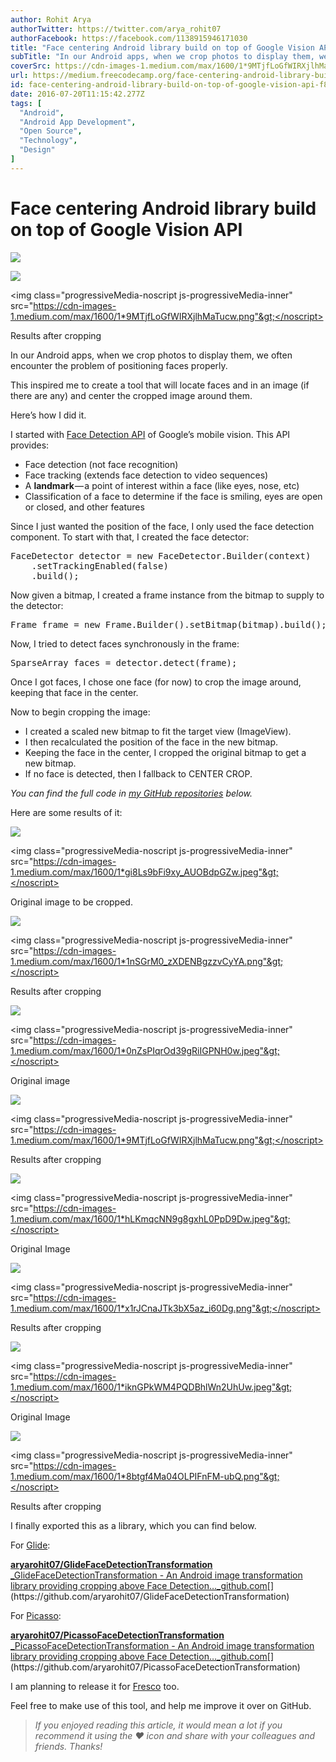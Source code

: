 ```yaml
---
author: Rohit Arya
authorTwitter: https://twitter.com/arya_rohit07
authorFacebook: https://facebook.com/1138915946171030
title: "Face centering Android library build on top of Google Vision API"
subTitle: "In our Android apps, when we crop photos to display them, we often encounter the problem of positioning faces properly...."
coverSrc: https://cdn-images-1.medium.com/max/1600/1*9MTjfLoGfWIRXjlhMaTucw.png
url: https://medium.freecodecamp.org/face-centering-android-library-build-on-top-of-google-vision-api-f88661b97959
id: face-centering-android-library-build-on-top-of-google-vision-api-f88661b97959
date: 2016-07-20T11:15:42.277Z
tags: [
  "Android",
  "Android App Development",
  "Open Source",
  "Technology",
  "Design"
]
---
```

# Face centering Android library build on top of Google Vision API





![](https://cdn-images-1.medium.com/freeze/max/60/1*9MTjfLoGfWIRXjlhMaTucw.png?q=20)

<canvas class="progressiveMedia-canvas js-progressiveMedia-canvas" width="75" height="40"></canvas>

![](https://cdn-images-1.medium.com/max/1600/1*9MTjfLoGfWIRXjlhMaTucw.png)

<noscript class="js-progressiveMedia-inner">&lt;img class="progressiveMedia-noscript js-progressiveMedia-inner" src="https://cdn-images-1.medium.com/max/1600/1*9MTjfLoGfWIRXjlhMaTucw.png"&gt;</noscript>





Results after cropping



In our Android apps, when we crop photos to display them, we often encounter the problem of positioning faces properly.

This inspired me to create a tool that will locate faces and in an image (if there are any) and center the cropped image around them.

Here’s how I did it.

I started with [Face Detection API](https://developers.google.com/vision/face-detection-concepts) of Google’s mobile vision. This API provides:

*   Face detection (not face recognition)
*   Face tracking (extends face detection to video sequences)
*   A **landmark** — a point of interest within a face (like eyes, nose, etc)
*   Classification of a face to determine if the face is smiling, eyes are open or closed, and other features

Since I just wanted the position of the face, I only used the face detection component. To start with that, I created the face detector:

<pre name="f33c" id="f33c" class="graf graf--pre graf-after--p">FaceDetector detector = new FaceDetector.Builder(context)  
    .setTrackingEnabled(false)  
    .build();</pre>

Now given a bitmap, I created a frame instance from the bitmap to supply to the detector:

<pre name="466a" id="466a" class="graf graf--pre graf-after--p">Frame frame = new Frame.Builder().setBitmap(bitmap).build();</pre>

Now, I tried to detect faces synchronously in the frame:

<pre name="3dfe" id="3dfe" class="graf graf--pre graf-after--p">SparseArray<Face> faces = detector.detect(frame);</pre>

Once I got faces, I chose one face (for now) to crop the image around, keeping that face in the center.

Now to begin cropping the image:

*   I created a scaled new bitmap to fit the target view (ImageView).
*   I then recalculated the position of the face in the new bitmap.
*   Keeping the face in the center, I cropped the original bitmap to get a new bitmap.
*   If no face is detected, then I fallback to CENTER CROP.

_You can find the full code in_ [_my GitHub repositories_](https://github.com/aryarohit07) _below._

Here are some results of it:





![](https://cdn-images-1.medium.com/freeze/max/60/1*gi8Ls9bFi9xy_AUOBdpGZw.jpeg?q=20)

<canvas class="progressiveMedia-canvas js-progressiveMedia-canvas" width="75" height="50"></canvas>

<noscript class="js-progressiveMedia-inner">&lt;img class="progressiveMedia-noscript js-progressiveMedia-inner" src="https://cdn-images-1.medium.com/max/1600/1*gi8Ls9bFi9xy_AUOBdpGZw.jpeg"&gt;</noscript>





Original image to be cropped.







![](https://cdn-images-1.medium.com/freeze/max/60/1*1nSGrM0_zXDENBgzzvCyYA.png?q=20)

<canvas class="progressiveMedia-canvas js-progressiveMedia-canvas" width="75" height="38"></canvas>

<noscript class="js-progressiveMedia-inner">&lt;img class="progressiveMedia-noscript js-progressiveMedia-inner" src="https://cdn-images-1.medium.com/max/1600/1*1nSGrM0_zXDENBgzzvCyYA.png"&gt;</noscript>





Results after cropping







![](https://cdn-images-1.medium.com/freeze/max/60/1*0nZsPIqrOd39gRiIGPNH0w.jpeg?q=20)

<canvas class="progressiveMedia-canvas js-progressiveMedia-canvas" width="75" height="48"></canvas>

<noscript class="js-progressiveMedia-inner">&lt;img class="progressiveMedia-noscript js-progressiveMedia-inner" src="https://cdn-images-1.medium.com/max/1600/1*0nZsPIqrOd39gRiIGPNH0w.jpeg"&gt;</noscript>





Original image







![](https://cdn-images-1.medium.com/freeze/max/60/1*9MTjfLoGfWIRXjlhMaTucw.png?q=20)

<canvas class="progressiveMedia-canvas js-progressiveMedia-canvas" width="75" height="40"></canvas>

<noscript class="js-progressiveMedia-inner">&lt;img class="progressiveMedia-noscript js-progressiveMedia-inner" src="https://cdn-images-1.medium.com/max/1600/1*9MTjfLoGfWIRXjlhMaTucw.png"&gt;</noscript>





Results after cropping







![](https://cdn-images-1.medium.com/freeze/max/60/1*hLKmqcNN9g8gxhL0PpD9Dw.jpeg?q=20)

<canvas class="progressiveMedia-canvas js-progressiveMedia-canvas" width="75" height="48"></canvas>

<noscript class="js-progressiveMedia-inner">&lt;img class="progressiveMedia-noscript js-progressiveMedia-inner" src="https://cdn-images-1.medium.com/max/1600/1*hLKmqcNN9g8gxhL0PpD9Dw.jpeg"&gt;</noscript>





Original Image







![](https://cdn-images-1.medium.com/freeze/max/60/1*x1rJCnaJTk3bX5az_i60Dg.png?q=20)

<canvas class="progressiveMedia-canvas js-progressiveMedia-canvas" width="75" height="40"></canvas>

<noscript class="js-progressiveMedia-inner">&lt;img class="progressiveMedia-noscript js-progressiveMedia-inner" src="https://cdn-images-1.medium.com/max/1600/1*x1rJCnaJTk3bX5az_i60Dg.png"&gt;</noscript>





Results after cropping







![](https://cdn-images-1.medium.com/freeze/max/60/1*iknGPkWM4PQDBhlWn2UhUw.jpeg?q=20)

<canvas class="progressiveMedia-canvas js-progressiveMedia-canvas" width="49" height="75"></canvas>

<noscript class="js-progressiveMedia-inner">&lt;img class="progressiveMedia-noscript js-progressiveMedia-inner" src="https://cdn-images-1.medium.com/max/1600/1*iknGPkWM4PQDBhlWn2UhUw.jpeg"&gt;</noscript>





Original Image







![](https://cdn-images-1.medium.com/freeze/max/60/1*8btgf4Ma04OLPIFnFM-ubQ.png?q=20)

<canvas class="progressiveMedia-canvas js-progressiveMedia-canvas" width="75" height="38"></canvas>

<noscript class="js-progressiveMedia-inner">&lt;img class="progressiveMedia-noscript js-progressiveMedia-inner" src="https://cdn-images-1.medium.com/max/1600/1*8btgf4Ma04OLPIFnFM-ubQ.png"&gt;</noscript>





Results after cropping



I finally exported this as a library, which you can find below.

For [Glide](https://github.com/bumptech/glide):

[**aryarohit07/GlideFaceDetectionTransformation**  
_GlideFaceDetectionTransformation - An Android image transformation library providing cropping above Face Detection…_github.com](https://github.com/aryarohit07/GlideFaceDetectionTransformation "https://github.com/aryarohit07/GlideFaceDetectionTransformation")[](https://github.com/aryarohit07/GlideFaceDetectionTransformation)

For [Picasso](https://github.com/square/picasso):

[**aryarohit07/PicassoFaceDetectionTransformation**  
_PicassoFaceDetectionTransformation - An Android image transformation library providing cropping above Face Detection…_github.com](https://github.com/aryarohit07/PicassoFaceDetectionTransformation "https://github.com/aryarohit07/PicassoFaceDetectionTransformation")[](https://github.com/aryarohit07/PicassoFaceDetectionTransformation)

I am planning to release it for [Fresco](https://github.com/facebook/fresco) too.

Feel free to make use of this tool, and help me improve it over on GitHub.

> _If you enjoyed reading this article, it would mean a lot if you recommend it using the ❤ icon and share with your colleagues and friends. Thanks!_








